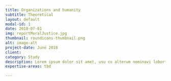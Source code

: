 ```yaml
---
title: Organizations and humanity
subtitle: Theoretical
layout: default
modal-id: 1
date: 2018-07-01
img: reportMoralJustice.jpg
thumbnail: roundicons-thumbnail.png
alt: image-alt
project-date: June 2018
client:
category: Study
description: Lorem ipsum dolor sit amet, usu cu alterum nominavi lobortis. At duo novum diceret. Tantas apeirian vix et, usu sanctus postulant inciderint ut, populo diceret necessitatibus in vim. Cu eum dicam feugiat noluisse.
expertise-areas: tbd

---
```

